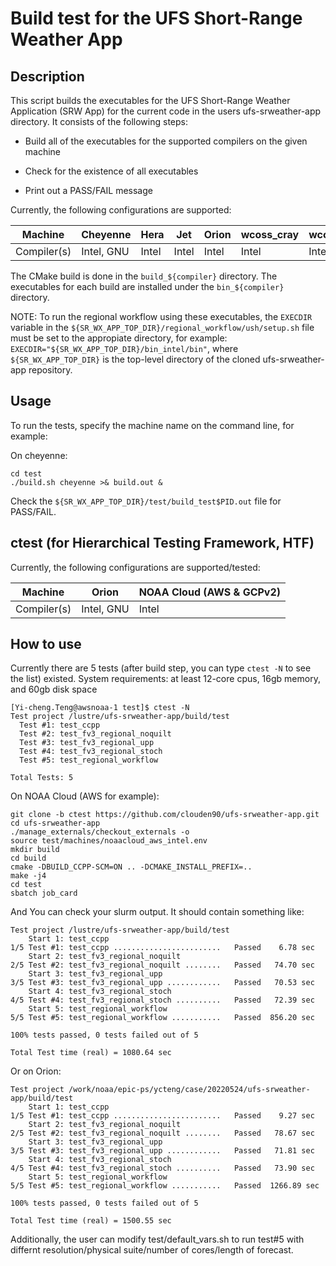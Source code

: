 # Build test for the UFS Short-Range Weather App

## Description

This script builds the executables for the UFS Short-Range Weather Application (SRW App)
for the current code in the users ufs-srweather-app directory.  It consists of the following steps:

* Build all of the executables for the supported compilers on the given machine

* Check for the existence of all executables

* Print out a PASS/FAIL message

Currently, the following configurations are supported:

Machine     | Cheyenne    | Hera   | Jet    | Orion  | wcoss_cray  | wcoss_dell_p3  |
------------| ------------|--------|--------|--------|-------------|----------------|
Compiler(s) | Intel, GNU  | Intel  | Intel  | Intel  | Intel       | Intel          |

The CMake build is done in the ``build_${compiler}`` directory.
The executables for each build are installed under the ``bin_${compiler}`` directory.

NOTE:  To run the regional workflow using these executables, the ``EXECDIR`` variable in the
``${SR_WX_APP_TOP_DIR}/regional_workflow/ush/setup.sh`` file must be set to the
appropiate directory, for example:  ``EXECDIR="${SR_WX_APP_TOP_DIR}/bin_intel/bin"``,
where ``${SR_WX_APP_TOP_DIR}`` is the top-level directory of the cloned ufs-srweather-app repository.

## Usage

To run the tests, specify the machine name on the command line, for example:

On cheyenne:

```
cd test
./build.sh cheyenne >& build.out &
```

Check the ``${SR_WX_APP_TOP_DIR}/test/build_test$PID.out`` file for PASS/FAIL.

## ctest (for Hierarchical Testing Framework, HTF)

Currently, the following configurations are supported/tested:

Machine     | Orion       | NOAA Cloud (AWS & GCPv2)   |
------------| ------------|--------|
Compiler(s) | Intel, GNU  | Intel  |

## How to use

Currently there are 5 tests (after build step, you can type ``ctest -N`` to see the list) existed.
System requirements: at least 12-core cpus, 16gb memory, and 60gb disk space

```
[Yi-cheng.Teng@awsnoaa-1 test]$ ctest -N
Test project /lustre/ufs-srweather-app/build/test
  Test #1: test_ccpp
  Test #2: test_fv3_regional_noquilt
  Test #3: test_fv3_regional_upp
  Test #4: test_fv3_regional_stoch
  Test #5: test_regional_workflow

Total Tests: 5
```

On NOAA Cloud (AWS for example):


```
git clone -b ctest https://github.com/clouden90/ufs-srweather-app.git
cd ufs-srweather-app
./manage_externals/checkout_externals -o
source test/machines/noaacloud_aws_intel.env
mkdir build
cd build
cmake -DBUILD_CCPP-SCM=ON .. -DCMAKE_INSTALL_PREFIX=..
make -j4
cd test
sbatch job_card

```
And You can check your slurm output. It should contain something like:

```
Test project /lustre/ufs-srweather-app/build/test
    Start 1: test_ccpp
1/5 Test #1: test_ccpp ........................   Passed    6.78 sec
    Start 2: test_fv3_regional_noquilt
2/5 Test #2: test_fv3_regional_noquilt ........   Passed   74.70 sec
    Start 3: test_fv3_regional_upp
3/5 Test #3: test_fv3_regional_upp ............   Passed   70.53 sec
    Start 4: test_fv3_regional_stoch
4/5 Test #4: test_fv3_regional_stoch ..........   Passed   72.39 sec
    Start 5: test_regional_workflow
5/5 Test #5: test_regional_workflow ...........   Passed  856.20 sec

100% tests passed, 0 tests failed out of 5

Total Test time (real) = 1080.64 sec
```

Or on Orion:

```
Test project /work/noaa/epic-ps/ycteng/case/20220524/ufs-srweather-app/build/test
    Start 1: test_ccpp
1/5 Test #1: test_ccpp ........................   Passed    9.27 sec
    Start 2: test_fv3_regional_noquilt
2/5 Test #2: test_fv3_regional_noquilt ........   Passed   78.67 sec
    Start 3: test_fv3_regional_upp
3/5 Test #3: test_fv3_regional_upp ............   Passed   71.81 sec
    Start 4: test_fv3_regional_stoch
4/5 Test #4: test_fv3_regional_stoch ..........   Passed   73.90 sec
    Start 5: test_regional_workflow
5/5 Test #5: test_regional_workflow ...........   Passed  1266.89 sec

100% tests passed, 0 tests failed out of 5

Total Test time (real) = 1500.55 sec
```
Additionally, the user can modify test/default_vars.sh to run test#5 with differnt resolution/physical suite/number of cores/length of forecast.
